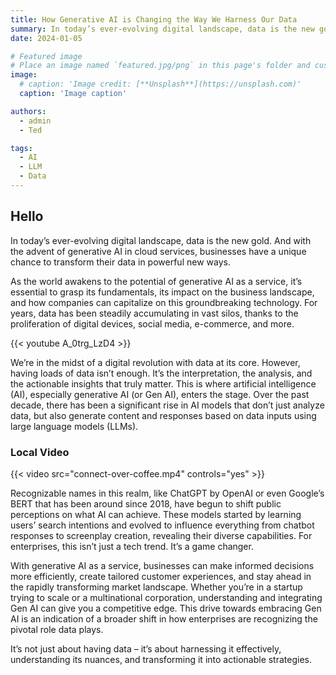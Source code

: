 ```yaml
---
title: How Generative AI is Changing the Way We Harness Our Data
summary: In today’s ever-evolving digital landscape, data is the new gold. And with the advent of generative AI in cloud services, businesses have a unique chance to transform their data in powerful new ways.
date: 2024-01-05

# Featured image
# Place an image named `featured.jpg/png` in this page's folder and customize its options here.
image:
  # caption: 'Image credit: [**Unsplash**](https://unsplash.com)'
  caption: 'Image caption'

authors:
  - admin
  - Ted

tags:
  - AI
  - LLM
  - Data
---
```


## Hello

In today’s ever-evolving digital landscape, data is the new gold. And with the advent of generative AI in cloud services, businesses have a unique chance to transform their data in powerful new ways.

As the world awakens to the potential of generative AI as a service, it’s essential to grasp its fundamentals, its impact on the business landscape, and how companies can capitalize on this groundbreaking technology. For years, data has been steadily accumulating in vast silos, thanks to the proliferation of digital devices, social media, e-commerce, and more. 

{{< youtube A_0trg_LzD4 >}}

We’re in the midst of a digital revolution with data at its core. However, having loads of data isn’t enough. It’s the interpretation, the analysis, and the actionable insights that truly matter. This is where artificial intelligence (AI), especially generative AI (or Gen AI), enters the stage. Over the past decade, there has been a significant rise in AI models that don’t just analyze data, but also generate content and responses based on data inputs using large language models (LLMs). 

### Local Video

{{< video src="connect-over-coffee.mp4" controls="yes" >}}

Recognizable names in this realm, like ChatGPT by OpenAI or even Google’s BERT that has been around since 2018, have begun to shift public perceptions on what AI can achieve. These models started by learning users’ search intentions and evolved to influence everything from chatbot responses to screenplay creation, revealing their diverse capabilities. For enterprises, this isn’t just a tech trend. It’s a game changer.

With generative AI as a service, businesses can make informed decisions more efficiently, create tailored customer experiences, and stay ahead in the rapidly transforming market landscape. Whether you’re in a startup trying to scale or a multinational corporation, understanding and integrating Gen AI can give you a competitive edge. This drive towards embracing Gen AI is an indication of a broader shift in how enterprises are recognizing the pivotal role data plays.

It’s not just about having data – it’s about harnessing it effectively, understanding its nuances, and transforming it into actionable strategies.